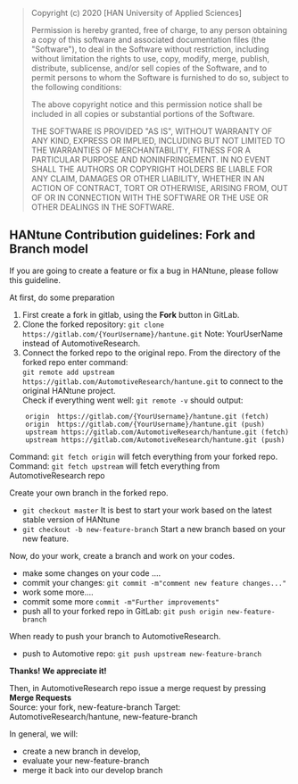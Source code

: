 >Copyright (c) 2020 [HAN University of Applied Sciences]
>
>Permission is hereby granted, free of charge, to any person obtaining a copy
of this software and associated documentation files (the "Software"), to deal
in the Software without restriction, including without limitation the rights
to use, copy, modify, merge, publish, distribute, sublicense, and/or sell
copies of the Software, and to permit persons to whom the Software is
furnished to do so, subject to the following conditions:
>
>The above copyright notice and this permission notice shall be included in
all copies or substantial portions of the Software.
>
>THE SOFTWARE IS PROVIDED "AS IS", WITHOUT WARRANTY OF ANY KIND, EXPRESS OR IMPLIED, INCLUDING 
BUT NOT LIMITED TO THE WARRANTIES OF MERCHANTABILITY, FITNESS FOR A PARTICULAR PURPOSE AND NONINFRINGEMENT. 
IN NO EVENT SHALL THE AUTHORS OR COPYRIGHT HOLDERS BE LIABLE FOR ANY CLAIM, DAMAGES OR OTHER LIABILITY, 
WHETHER IN AN ACTION OF CONTRACT, TORT OR OTHERWISE, ARISING FROM, OUT OF OR IN CONNECTION WITH THE SOFTWARE 
OR THE USE OR OTHER DEALINGS IN THE SOFTWARE.

## HANtune Contribution guidelines: Fork and Branch model
If you are going to create a feature or fix a bug in HANtune, please follow this guideline.

At first, do some preparation
1. First create a fork in gitlab, using the **Fork** button in GitLab.
2. Clone the forked repository: ```git clone https://gitlab.com/{YourUsername}/hantune.git``` Note: YourUserName instead of AutomotiveResearch.
3. Connect the forked repo to the original repo. From the directory of the forked repo enter command:<br>
 ```git remote add upstream https://gitlab.com/AutomotiveResearch/hantune.git``` 
to connect to the original HANtune project. <br>
Check if everything went well:  ```git remote -v``` should output:
```
    origin  https://gitlab.com/{YourUsername}/hantune.git (fetch)
    origin  https://gitlab.com/{YourUsername}/hantune.git (push)
    upstream https://gitlab.com/AutomotiveResearch/hantune.git (fetch)
    upstream https://gitlab.com/AutomotiveResearch/hantune.git (push) 
``` 
Command: ```git fetch origin``` will fetch everything from your forked repo.<br> 
Command: ```git fetch upstream``` will fetch everything from AutomotiveResearch repo 

Create your own branch in the forked repo.
* ```git checkout master```  It is best to start your work based on the latest stable version of HANtune
* ```git checkout -b new-feature-branch``` Start a new branch based on your new feature.

Now, do your work, create a branch and work on your codes.
* make some changes on your code ....
* commit your changes: ```git commit -m"comment new feature changes..."```
* work some more....
* commit some more ```commit -m"Further improvements"```
* push all to your forked repo in GitLab: ```git push origin new-feature-branch```

When ready to push your branch to AutomotiveResearch.
* push to Automotive repo: ```git push upstream new-feature-branch```

**Thanks! We appreciate it!**

Then, in AutomotiveResearch repo issue a merge request by pressing **Merge Requests**<br>
    Source: your fork, new-feature-branch
    Target: AutomotiveResearch/hantune, new-feature-branch

In general, we will:      
* create a new branch in develop,
* evaluate your new-feature-branch
* merge it back into our develop branch
